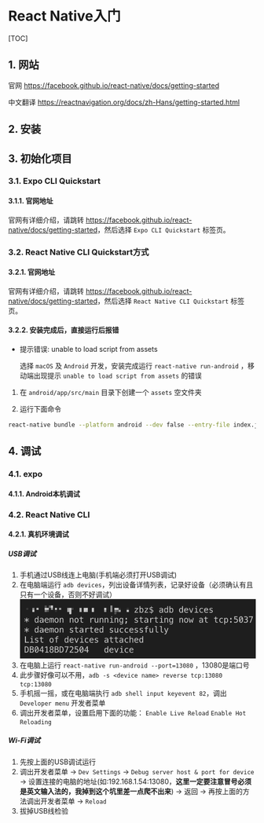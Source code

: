 # React Native入门

[TOC]

## 1. 网站

官网
<https://facebook.github.io/react-native/docs/getting-started>

中文翻译
<https://reactnavigation.org/docs/zh-Hans/getting-started.html>

## 2. 安装

## 3. 初始化项目

### 3.1. Expo CLI Quickstart

#### 3.1.1. 官网地址

官网有详细介绍，请跳转 <https://facebook.github.io/react-native/docs/getting-started>，然后选择 `Expo CLI Quickstart` 标签页。

### 3.2. React Native CLI Quickstart方式

#### 3.2.1. 官网地址

官网有详细介绍，请跳转 <https://facebook.github.io/react-native/docs/getting-started>，然后选择 `React Native CLI Quickstart` 标签页。

#### 3.2.2. 安装完成后，直接运行后报错

- 提示错误: unable to load script from assets

  选择 `macOS` 及 `Android` 开发，安装完成运行 ```react-native run-android``` ，移动端出现提示
 `unable to load script from assets` 的错误

1. 在 `android/app/src/main` 目录下创建一个 `assets` 空文件夹

2. 运行下面命令

```sh
react-native bundle --platform android --dev false --entry-file index.js --bundle-output android/app/src/main/assets/index.android.bundle --assets-dest android/app/src/main/res
```

## 4. 调试

### 4.1. expo

#### 4.1.1. Android本机调试

### 4.2. React Native CLI

#### 4.2.1. 真机环境调试

##### USB调试

1. 手机通过USB线连上电脑(手机端必须打开USB调试)
2. 在电脑端运行 `adb devices`，列出设备详情列表，记录好设备（必须确认有且只有一个设备，否则不好调试）
  ![列出设备](列出设备.png)
3. 在电脑上运行 `react-native run-android --port=13080` ，13080是端口号
4. 此步骤好像可以不用，`adb -s <device name> reverse tcp:13080 tcp:13080`
5. 手机摇一摇，或在电脑端执行 `adb shell input keyevent 82`，调出 `Developer menu` 开发者菜单
6. 调出开发者菜单，设置启用下面的功能：
  `Enable Live Reload`
  `Enable Hot Reloading`

##### Wi-Fi调试

1. 先按上面的USB调试运行
2. 调出开发者菜单 -> `Dev Settings` -> `Debug server host & port for device` -> 设置连接的电脑的地址(如:192.168.1.54:13080，**这里一定要注意冒号必须是英文输入法的，我掉到这个坑里差一点爬不出来**) -> 返回 -> 再按上面的方法调出开发者菜单 -> `Reload`
3. 拔掉USB线检验
